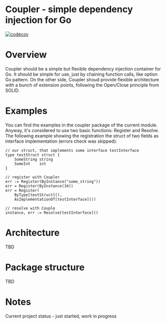 # Coupler - simple dependency injection for Go

[![codecov](https://codecov.io/gh/d34dl0ck/coupler/branch/master/graph/badge.svg?token=53UWLJSOE5)](https://codecov.io/gh/d34dl0ck/coupler)

# Overview

Coupler should be a simple but flexible dependency injection container for Go. It should be simple for use, just by chaining function calls, like option Go pattern. On the other side, Coupler shoud provide flexible architecture with a bunch of extension points, following the Open/Close principle from SOLID.

# Examples

You can find the examples in the coupler package of the current module. Anyway, it's considered to use two basic functions: Register and Resolve.
The following example showing the registration the struct of two fields as interface implementation (errors check was skipped):
```
// our struct, that implements some interface testInterface
type testStruct struct {
	SomeString string
	SomeInt    int
}

// register with Coupler
err := Register(ByInstance("some_string"))
err = Register(ByInstance(34))
err = Register(
	ByType[testStruct](),
	AsImplementationOf[testInterface]())

// resolve with Couple
instance, err := Resolve[testInterface]()
```

# Architecture

TBD

# Package structure

TBD

# Notes

Current project status - just started, work in progress